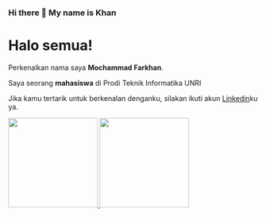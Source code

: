 ### Hi there 👋 My name is Khan

<!--
**mochammadfarkhan/mochammadfarkhan** is a ✨ _special_ ✨ repository because its `README.md` (this file) appears on your GitHub profile.

Here are some ideas to get you started:

- 🔭 I’m currently working on ...
- 🌱 I’m currently learning ...
- 👯 I’m looking to collaborate on ...
- 🤔 I’m looking for help with ...
- 💬 Ask me about ...
- 📫 How to reach me: ...
- 😄 Pronouns: ...
- ⚡ Fun fact: ...
-->

# Halo semua! 

Perkenalkan nama saya **Mochammad Farkhan**.

Saya seorang **mahasiswa** di Prodi Teknik Informatika UNRI

Jika kamu tertarik untuk berkenalan denganku, silakan ikuti akun [Linkedin](https://www.linkedin.com/in/mochammad-farkhan-033275194/)ku ya.

<p align="left">
<a href="https://github.com/gilangadhan">
  <img height="180em" src="https://github-readme-stats-eight-theta.vercel.app/api?username=mochammadfarkhan&show_icons=true&theme=algolia&include_all_commits=true&count_private=true"/>
  <img height="180em" src="https://github-readme-stats-eight-theta.vercel.app/api/top-langs/?username=mochammadfarkhan&layout=compact&langs_count=8&theme=algolia"/>
</a>
</p>
